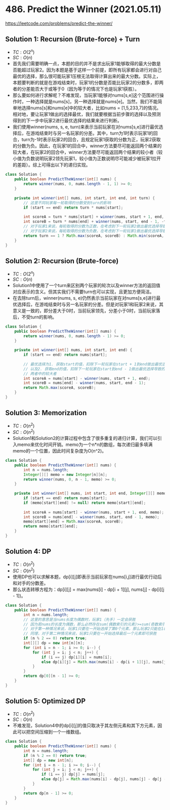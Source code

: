 # 486. Predict the Winner (2021.05.11)

https://leetcode.com/problems/predict-the-winner/

## Solution 1: Recursion (Brute-force) + Turn

- $TC:O(2^n)$
- $SC:O(n)$
- 首先我们需要明确一点，本题的目的并不是求出玩家1能够取得的最大分数是否能超过玩家2。因为本题是基于这样一个前提，即所有玩家都会进行对自己最优的选择，那么很可能玩家1压根无法取得计算出来的最大分数。实际上，本题要判断的就是在游戏结束时，玩家1的分数是否能比玩家2的分数多，即两者的分差能否大于或等于0（因为等于的情况下也是玩家1获胜）。
- 那么要如何进行求解呢？不难发现，当玩家1能够对nums[s,e]这个范围进行操作时，一种选择就是nums[s]，另一种选择就是nums[e]。当然，我们不能简单地选择nums[s]和nums[e]中的较大者，比如nums = [1,5,233,7]的情况。相对地，要让玩家1做出的选择最优，我们就要根据当前步骤的选择以及预测得到的下一步中玩家2进行最优选择的结果来进行判断。
- 我们使用winner(nums, s, e, turn)来表示当前玩家在对nums[s,e]进行最优选择后，在游戏结束时与另一名玩家的分差。其中，turn为1时表示玩家1的回合，turn为-1时表示玩家2的回合，且规定玩家1获取的分数为正，玩家2获取的分数为负。因此，在玩家1的回合中，winner方法要尽可能返回两个结果的较大者，在玩家2的回合中，winner方法要尽可能返回两个结果的较小者（较小值为负数说明玩家2领先玩家1，较小值为正数说明尽可能减少被玩家1拉开的差距）。综上可得出以下的递归实现。

```java
class Solution {
    public boolean PredictTheWinner(int[] nums) {
        return winner(nums, 0, nums.length - 1, 1) >= 0;
    }
    
    private int winner(int[] nums, int start, int end, int turn) {
        // 这里不同玩家每一轮取得的分数受到turn的影响
        if (start == end) return turn * nums[start];
        
        int scoreA = turn * nums[start] + winner(nums, start + 1, end, -turn);
        int scoreB = turn * nums[end] + winner(nums, start, end - 1, -turn);
        // 对于玩家1来说，每轮取得的分数为正数，在考虑到下一轮玩家2做出最优选择导致的最终游戏分差的情况下，最终结果越大越好
        // 对于玩家2来说，每轮取得的分数为负数，在考虑到下一轮玩家1做出最优选择导致的最终游戏分差的情况下，最终结果越小越好
        return turn == 1 ? Math.max(scoreA, scoreB) : Math.min(scoreA, scoreB);
    }
}
```

## Solution 2: Recursion (Brute-force)

- $TC:O(2^n)$
- $SC:O(n)$
- Solution1中使用了一个turn来区别两个玩家的轮次以及winner方法的返回值对应表示的含义。但其实我们不需要turn也可以实现，且更加方便简洁。
- 在去除turn后，winner(nums, s, e)仍然表示当前玩家在对nums[s,e]进行最优选择后，在游戏结束时与另一名玩家的分差。但是对玩家1和玩家2来说，其意义是一致的，即分差大于0时，当前玩家领先，分差小于0时，当前玩家落后，不受turn的影响。

```java
class Solution {
    public boolean PredictTheWinner(int[] nums) {
        return winner(nums, 0, nums.length - 1) >= 0;
    }
    
    private int winner(int[] nums, int start, int end) {
        if (start == end) return nums[start];
        
        // 最优选择为1. 获取start的值，扣除下一轮玩家在start + 1到end做出最优选择导致的最终游戏分差 
        // 以及2. 获取end的值，扣除下一轮玩家在start到end - 1做出最优选择导致的最终游戏分差
        // 两者中的较大者
        int scoreA = nums[start] - winner(nums, start + 1, end);
        int scoreB = nums[end] - winner(nums, start, end - 1);
        return Math.max(scoreA, scoreB);
    }
}
```

## Solution 3: Memorization

- $TC:O(n^2)$
- $SC:O(n^2)$
- Solution1和Solution2的计算过程中包含了很多重复的递归计算，我们可以引入memo来优化时间开销。memo为一个n*n的数组，每次递归最多填满memo的一个位置，因此时间复杂度为O(n^2)。

```java
class Solution {
    public boolean PredictTheWinner(int[] nums) {
        int n = nums.length;
        Integer[][] memo = new Integer[n][n];
        return winner(nums, 0, n - 1, memo) >= 0;
    }
    
    private int winner(int[] nums, int start, int end, Integer[][] memo) {
        if (start == end) return nums[start];
        if (memo[start][end] != null) return memo[start][end];
        
        int scoreA = nums[start] - winner(nums, start + 1, end, memo);
        int scoreB = nums[end] - winner(nums, start, end - 1, memo);
        memo[start][end] = Math.max(scoreA, scoreB);
        return memo[start][end];
    }
}
```

## Solution 4: DP

- $TC:O(n^2)$
- $SC:O(n^2)$
- 使用DP也可以求解本题，dp[i][j]即表示当前玩家在nums[i,j]进行最优行动后和对手的分数差。
- 那么状态转移方程为：dp[i][j] = max(nums[i] - dp[i + 1][j], nums[j] - dp[i][j - 1])。

```java
class Solution {
    public boolean PredictTheWinner(int[] nums) {
        int n = nums.length;
        // 这里的意思是当nums长度为偶数时，玩家1（先手）一定会获胜
        // 因为若nums的长度为偶数，那么必然存在sum(偶数索引的元素)>=sum(奇数索引的元素)，或者是sum(奇数索引的元素)>sum(偶数索引的元素)
        // 对于第一种情况来说，玩家1只要在一开始选择了第0个元素，那么玩家2只能在1和n-1这两个奇数索引的元素中进行选择，且这个规律会一直持续下去直到游戏结束
        // 同理，对于第二种情况来说，玩家1只要在一开始选择最后一个元素即可获胜
        if (n % 2 == 0) return true;
        int[][] dp = new int[n][n];
        for (int i = n - 1; i >= 0; i--) {
            for (int j = i; j < n; j++) {
                if (i == j) dp[i][i] = nums[i];
                else dp[i][j] = Math.max(nums[i] - dp[i + 1][j], nums[j] - dp[i][j - 1]);
            }
        }
        return dp[0][n - 1] >= 0;
    }
}
```

## Solution 5: Optimized DP

- $TC:O(n^2)$
- $SC:O(n)$
- 不难发现，Solution4中的dp[i][j]的值只取决于其左侧元素和其下方元素，因此可以把空间压缩到一个一维数组。

```java
class Solution {
    public boolean PredictTheWinner(int[] nums) {
        int n = nums.length;
        if (n % 2 == 0) return true;
        int[] dp = new int[n];
        for (int i = n - 1; i >= 0; i--) {
            for (int j = i; j < n; j++) {
                if (i == j) dp[j] = nums[j];
                else dp[j] = Math.max(nums[i] - dp[j], nums[j] - dp[j - 1]);
            }
        }
        return dp[n - 1] >= 0;
    }
}
```